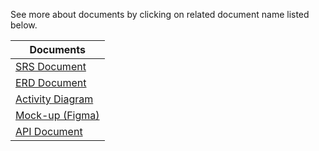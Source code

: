 See more about documents by clicking on related document name listed below.

| Documents |
|   ---  | 
| [SRS Document](https://github.com/seldacllk/9_academy_documents/blob/main/pair_3/Analiz/pair3_srs_document_10102024.pdf)|
| [ERD Document](https://drive.google.com/file/d/1VhqCzVvM6SdZwW1jm_T3nyLdFik8PYtw/view?usp=sharing)|
| [Activity Diagram](https://drive.google.com/file/d/1af-WojCj37iAVu9FF_QYn0NudDOX3AQ3/view?usp=sharing)|
| [Mock-up (Figma)](https://www.figma.com/design/7XGmajjGamDhqtXKmiyXBj/sep_25_test?node-id=0-1&t=GkkuO2VbzjYA1Oze-1)|
| [API Document](https://github.com/seldacllk/9_academy_documents/blob/main/pair_3/Analiz/Pair3_API_08112024.pdf)|
